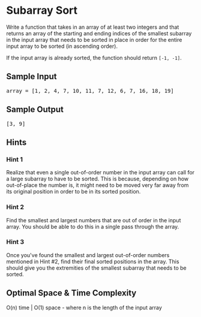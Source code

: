 # Subarray Sort

Write a function that takes in an array of at least two integers and that
returns an array of the starting and ending indices of the smallest subarray
in the input array that needs to be sorted in place in order for the entire
input array to be sorted (in ascending order).

If the input array is already sorted, the function should return `[-1, -1]`.

## Sample Input</h3>

<pre>
array = [1, 2, 4, 7, 10, 11, 7, 12, 6, 7, 16, 18, 19]
</pre>

## Sample Output

<pre>
[3, 9]
</pre>

## Hints

### Hint 1

Realize that even a single out-of-order number in the input array can call for a large subarray to have to be sorted. This is because, depending on how out-of-place the number is, it might need to be moved very far away from its original position in order to be in its sorted position.

### Hint 2

Find the smallest and largest numbers that are out of order in the input array. You should be able to do this in a single pass through the array.

### Hint 3

Once you've found the smallest and largest out-of-order numbers mentioned in Hint #2, find their final sorted positions in the array. This should give you the extremities of the smallest subarray that needs to be sorted.

## Optimal Space &amp; Time Complexity

O(n) time | O(1) space - where n is the length of the input array
